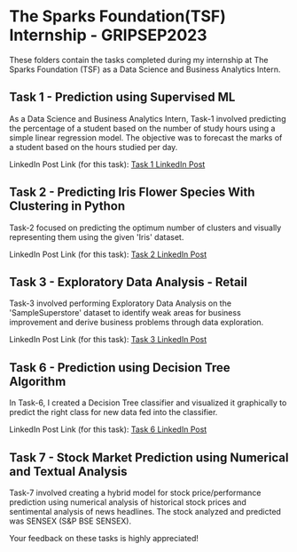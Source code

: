 # The Sparks Foundation(TSF) Internship - GRIPSEP2023

These folders contain the tasks completed during my internship at The Sparks Foundation (TSF) as a Data Science and Business Analytics Intern.

## Task 1 - Prediction using Supervised ML
As a Data Science and Business Analytics Intern, Task-1 involved predicting the percentage of a student based on the number of study hours using a simple linear regression model. The objective was to forecast the marks of a student based on the hours studied per day.

LinkedIn Post Link (for this task): [Task 1 LinkedIn Post](https://www.linkedin.com/posts/deepak-kaura-66a903162_datascience-dataanalysis-businessanalytics-activity-6753958271968702464-WFj0)

## Task 2 - Predicting Iris Flower Species With Clustering in Python
Task-2 focused on predicting the optimum number of clusters and visually representing them using the given 'Iris' dataset.

LinkedIn Post Link (for this task): [Task 2 LinkedIn Post](https://www.linkedin.com/posts/deepak-kaura-66a903162_tsf-datascience-machinelearning-activity-6754043932839096321-6Pdu)

## Task 3 - Exploratory Data Analysis - Retail
Task-3 involved performing Exploratory Data Analysis on the 'SampleSuperstore' dataset to identify weak areas for business improvement and derive business problems through data exploration.

LinkedIn Post Link (for this task): [Task 3 LinkedIn Post](https://www.linkedin.com/posts/deepak-kaura-66a903162_datascience-dataanalytics-dataanalysis-activity-6754277997596983296-aIPZ)

## Task 6 - Prediction using Decision Tree Algorithm
In Task-6, I created a Decision Tree classifier and visualized it graphically to predict the right class for new data fed into the classifier.

LinkedIn Post Link (for this task): [Task 6 LinkedIn Post](https://www.linkedin.com/posts/deepak-kaura-66a903162_datascience-machinelearning-tsf-activity-6754401547393781760-MlxH)

## Task 7 - Stock Market Prediction using Numerical and Textual Analysis
Task-7 involved creating a hybrid model for stock price/performance prediction using numerical analysis of historical stock prices and sentimental analysis of news headlines. The stock analyzed and predicted was SENSEX (S&P BSE SENSEX).

Your feedback on these tasks is highly appreciated!

